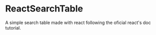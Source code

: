 # ReactSearchTable
A simple search table made with react following the oficial react's doc tutorial.

